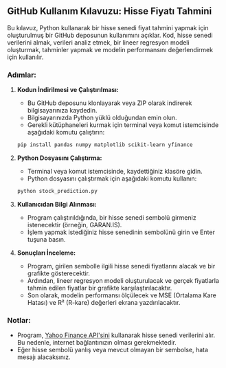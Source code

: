 ## GitHub Kullanım Kılavuzu: Hisse Fiyatı Tahmini

Bu kılavuz, Python kullanarak bir hisse senedi fiyat tahmini yapmak için oluşturulmuş bir GitHub deposunun kullanımını açıklar. Kod, hisse senedi verilerini almak, verileri analiz etmek, bir lineer regresyon modeli oluşturmak, tahminler yapmak ve modelin performansını değerlendirmek için kullanılır.

### Adımlar:

1. **Kodun İndirilmesi ve Çalıştırılması:**
    - Bu GitHub deposunu klonlayarak veya ZIP olarak indirerek bilgisayarınıza kaydedin.
    - Bilgisayarınızda Python yüklü olduğundan emin olun.
    - Gerekli kütüphaneleri kurmak için terminal veya komut istemcisinde aşağıdaki komutu çalıştırın:

    ```bash
    pip install pandas numpy matplotlib scikit-learn yfinance
    ```

2. **Python Dosyasını Çalıştırma:**
    - Terminal veya komut istemcisinde, kaydettiğiniz klasöre gidin.
    - Python dosyasını çalıştırmak için aşağıdaki komutu kullanın:

    ```bash
    python stock_prediction.py
    ```

3. **Kullanıcıdan Bilgi Alınması:**
    - Program çalıştırıldığında, bir hisse senedi sembolü girmeniz istenecektir (örneğin, GARAN.IS).
    - İşlem yapmak istediğiniz hisse senedinin sembolünü girin ve Enter tuşuna basın.

4. **Sonuçları İnceleme:**
    - Program, girilen sembolle ilgili hisse senedi fiyatlarını alacak ve bir grafikte gösterecektir.
    - Ardından, lineer regresyon modeli oluşturulacak ve gerçek fiyatlarla tahmin edilen fiyatlar bir grafikte karşılaştırılacaktır.
    - Son olarak, modelin performansı ölçülecek ve MSE (Ortalama Kare Hatası) ve R² (R-kare) değerleri ekrana yazdırılacaktır.

### Notlar:

- Program, [Yahoo Finance API'sini](https://pypi.org/project/yfinance/) kullanarak hisse senedi verilerini alır. Bu nedenle, internet bağlantınızın olması gerekmektedir.
- Eğer hisse sembolü yanlış veya mevcut olmayan bir sembolse, hata mesajı alacaksınız.
